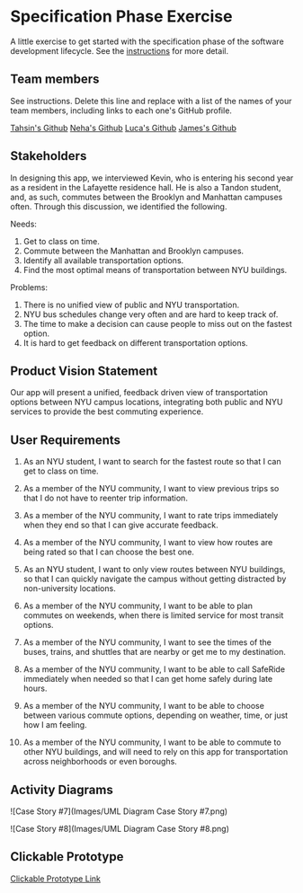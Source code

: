 # Specification Phase Exercise

A little exercise to get started with the specification phase of the software development lifecycle. See the [instructions](instructions.md) for more detail.

## Team members

See instructions. Delete this line and replace with a list of the names of your team members, including links to each one's GitHub profile.

[Tahsin's Github](https://github.com/tahsintawhid)
[Neha's Github](https://github.com/nehamagesh)
[Luca's Github](https://github.com/lucaignatescu)
[James's Github](https://github.com/jwhit0)

## Stakeholders

In designing this app, we interviewed Kevin, who is entering his second year as a resident in the Lafayette residence hall. He is also a Tandon student, and, as such, commutes between the Brooklyn and Manhattan campuses often. Through this discussion, we identified the following.

Needs: 

1. Get to class on time.
2. Commute between the Manhattan and Brooklyn campuses.
3. Identify all available transportation options.
4. Find the most optimal means of transportation between NYU buildings.

Problems:

1. There is no unified view of public and NYU transportation.
2. NYU bus schedules change very often and are hard to keep track of.
3. The time to make a decision can cause people to miss out on the fastest option.
4. It is hard to get feedback on different transportation options.

## Product Vision Statement

Our app will present a unified, feedback driven view of transportation options between NYU campus locations, integrating both public and NYU services to provide the best commuting experience.

## User Requirements

1. As an NYU student, I want to search for the fastest route so that I can get to class on time.

2. As a member of the NYU community, I want to view previous trips so that I do not have to reenter trip information.
 
3. As a member of the NYU community, I want to rate trips immediately when they end so that I can give accurate feedback.
 
4. As a member of the NYU community, I want to view how routes are being rated so that I can choose the best one.
 
5. As an NYU student, I want to only view routes between NYU buildings, so that I can quickly navigate the campus without getting distracted by non-university locations.

6. As a member of the NYU community, I want to be able to plan commutes on weekends, when there is limited service for most transit options. 

7. As a member of the NYU community, I want to see the times of the buses, trains, and shuttles that are nearby or get me to my destination.

8. As a member of the NYU community, I want to be able to call SafeRide immediately when needed so that I can get home safely during late hours.

9. As a member of the NYU community, I want to be able to choose between various commute options, depending on weather, time, or just how I am feeling.

10. As a member of the NYU community, I want to be able to commute to other NYU buildings, and will need to rely on this app for transportation across neighborhoods or even boroughs. 

## Activity Diagrams

![Case Story #7](Images/UML Diagram Case Story #7.png)

![Case Story #8](Images/UML Diagram Case Story #8.png)

## Clickable Prototype

[Clickable Prototype Link](https://www.figma.com/proto/auiQwH37dpDupi33P4QsoR/NYU-Transit?node-id=1-5&node-type=canvas&t=xKp3tEddKN4GR45g-1&scaling=scale-down&content-scaling=fixed&page-id=0%3A1&starting-point-node-id=1%3A5&show-proto-sidebar=1)
